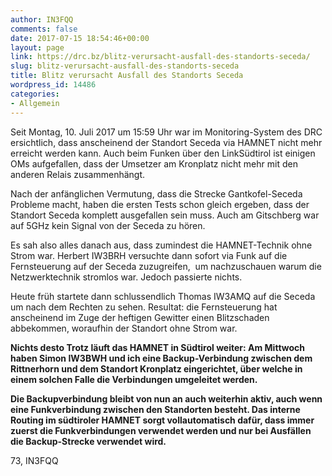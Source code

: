 ```yaml
---
author: IN3FQQ
comments: false
date: 2017-07-15 18:54:46+00:00
layout: page
link: https://drc.bz/blitz-verursacht-ausfall-des-standorts-seceda/
slug: blitz-verursacht-ausfall-des-standorts-seceda
title: Blitz verursacht Ausfall des Standorts Seceda
wordpress_id: 14486
categories:
- Allgemein
---
```


Seit Montag, 10. Juli 2017 um 15:59 Uhr war im Monitoring-System des DRC ersichtlich, dass anscheinend der Standort Seceda via HAMNET nicht mehr erreicht werden kann. Auch beim Funken über den LinkSüdtirol ist einigen OMs aufgefallen, dass der Umsetzer am Kronplatz nicht mehr mit den anderen Relais zusammenhängt.

Nach der anfänglichen Vermutung, dass die Strecke Gantkofel-Seceda Probleme macht, haben die ersten Tests schon gleich ergeben, dass der Standort Seceda komplett ausgefallen sein muss. Auch am Gitschberg war auf 5GHz kein Signal von der Seceda zu hören.



Es sah also alles danach aus, dass zumindest die HAMNET-Technik ohne Strom war. Herbert IW3BRH versuchte dann sofort via Funk auf die Fernsteuerung auf der Seceda zuzugreifen,  um nachzuschauen warum die Netzwerktechnik stromlos war. Jedoch passierte nichts.



Heute früh startete dann schlussendlich Thomas IW3AMQ auf die Seceda um nach dem Rechten zu sehen. Resultat: die Fernsteuerung hat anscheinend im Zuge der heftigen Gewitter einen Blitzschaden abbekommen, woraufhin der Standort ohne Strom war.





**Nichts desto Trotz läuft das HAMNET in Südtirol weiter: Am Mittwoch haben Simon IW3BWH und ich eine Backup-Verbindung zwischen dem Rittnerhorn und dem Standort Kronplatz eingerichtet, über welche in einem solchen Falle die Verbindungen umgeleitet werden.**

**Die Backupverbindung bleibt von nun an auch weiterhin aktiv, auch wenn eine Funkverbindung zwischen den Standorten besteht. Das interne Routing im südtiroler HAMNET sorgt vollautomatisch dafür, dass immer zuerst die Funkverbindungen verwendet werden und nur bei Ausfällen die Backup-Strecke verwendet wird.**



73, IN3FQQ
